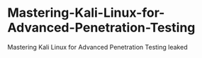 # Mastering-Kali-Linux-for-Advanced-Penetration-Testing
Mastering Kali Linux for Advanced Penetration Testing leaked
